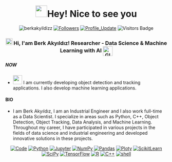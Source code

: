 <h1 align="center"> <img src="https://emojis.slackmojis.com/emojis/images/1531849430/4246/blob-sunglasses.gif?1531849430" width="36"/>Hey! Nice to see you </h1>

<p align="center"> 
    <img src="https://komarev.com/ghpvc/?username=berkakyildizz" alt="berkakyildizz"/>       
    <a href="https://github.com/berkakyildizz?tab=followers"><img alt="Followers" src="https://img.shields.io/github/followers/berkakyildizz?color=4C1&logo=github"></a>
    <a href="https://github.com/berkakyildizz/berkakyildizz" target="_blank"><img alt="Profile_Update" src="https://img.shields.io/github/last-commit/berkakyildizz/berkakyildizz?label=Profile%20update&style=flat-square"></a>
    <img src="https://badges.pufler.dev/visits/berkakyildizz/berkakyildizz" alt="Visitors Badge"/>

</p> 

<h3 align="center"> 
    <img src="https://media.giphy.com/media/hvRJCLFzcasrR4ia7z/giphy.gif" width="21"></a> Hi, I'am Berk Akyıldız! Researcher - Data Science & Machine Learning with AI <img align="center" alt="GIF" width="30"  src="https://64.media.tumblr.com/f0a77ec73fd9feefdc64657a8b6f80ef/tumblr_nbvogcvEux1r51vveo1_400.gifv" width="36"/>
</h3> 

##### NOW
- <img src="https://github.com/TheDudeThatCode/TheDudeThatCode/blob/master/Assets/Developer.gif" width="28"> I am currently developing object detection and tracking applications. I also develop machine learning applications.
  
#### BIO
- I am Berk Akyıldız, I am an Industrial Engineer and I also work full-time as a Data Scientist. I specialize in areas such as Python, C++, Object Detection, Object Tracking, Data Analysis, and Machine Learning. Throughout my career, I have participated in various projects in the fields of data science and industrial engineering and developed innovative solutions in these projects.

<p align="center">
    <a href="https://github.com/berkakyildizz?tab=repositories" target="_blank"><img alt="Code" src="https://img.shields.io/badge/-code-000000?style=flat-square&logo=Plex&logoColor=white"></a>
    <a href="https://github.com/berkakyildizz?tab=repositories&language=python" target="_blank"><img alt="Python" src="https://img.shields.io/badge/Python-FFD43B?style=flat-square&logo=python&logoColor=darkgreen"></a>
    <!--<a href="https://github.com/berkakyildizz?tab=repositories&language=python" target="_blank"><img alt="Python" src="https://img.shields.io/badge/Python-★★★-lightgrey?style=flat-square&labelColor=FFD43B&logo=python&logoColor=darkgreen"></a>-->
    <a href="https://github.com/berkakyildizz?tab=repositories&language=Jupyter Notebook" target="_blank"><img alt="Jupyter" src="https://img.shields.io/badge/Jupyter-F37626.svg?&style=flat-square&logo=Jupyter&logoColor=white"></a>
    <a href="https://github.com/berkakyildizz/09_Python_NumPy_Module" target="_blank"><img alt="NumPy" src="https://img.shields.io/badge/Numpy-777BB4?style=flat-square&logo=numpy&logoColor=white"></a>
    <a href="https://github.com/berkakyildizz/10_Python_Pandas_Module" target="_blank"><img alt="Pandas" src="https://img.shields.io/badge/Pandas-2C2D72?style=flat-square&logo=pandas&logoColor=white"></a>
    <a href="https://github.com/berkakyildizz/11_Python_Matplotlib_Module" target="_blank"><img alt="Ploty" src="https://img.shields.io/badge/Plotly-%233F4F75?style=flat-square&logo=plotly&logoColor=white"></a>
    <a href="https://github.com/berkakyildizz/Python_Decision_Tree_and_Random_Forest" target="_blank"><img alt="ScikitLearn" src="https://img.shields.io/badge/scikit_learn-F7931E?style=flat-square&logo=scikit-learn&logoColor=white"></a>
    <a href="https://github.com/berkakyildizz/93_Python_Data_Analytics_Projects" target="_blank"><img alt="SciPy" src="https://img.shields.io/badge/SciPy-%230C55A5?style=flat-square&logo=scipy&logoColor=white"></a>
    <a href="https://github.com/berkakyildizz/93_Python_Data_Analytics_Projects" target="_blank"><img alt="TensorFlow" src="https://img.shields.io/badge/TensorFlow-FF6F00?style=flat-square&logo=TensorFlow&logoColor=white"></a>    
    <a href="https://github.com/berkakyildizz?tab=repositories&language=r" target="_blank"><img alt="R" src="https://img.shields.io/badge/-R-276DC3?style=flat-square&logo=R&logoColor=white"></a>
    <a href="https://github.com/berkakyildizz?tab=repositories&language=c%2B%2B" target="_blank"><img alt="C++" src="https://img.shields.io/badge/-C%2B%2B-00599C?style=flat-square&logo=C%2B%2B&logoColor=white"></a>
    <a href="https://github.com/berkakyildizz?tab=repositories&language=shell" target="_blank"><img alt="shell" src="https://img.shields.io/badge/-shell-5391FE?style=flat-square&logo=PowerShell&logoColor=white"></a>   
</p>
